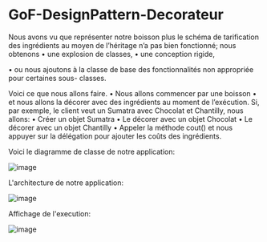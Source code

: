 # GoF-DesignPattern-Decorateur
Nous avons vu que représenter notre boisson plus le schéma de tarification des
ingrédients au moyen de l’héritage n’a pas bien fonctionné; nous obtenons
• une explosion de classes,
• une conception rigide,

• ou nous ajoutons à la classe de base des fonctionnalités non appropriée pour certaines sous-
classes.

Voici ce que nous allons faire.
• Nous allons commencer par une boisson
• et nous allons la décorer avec des ingrédients au moment de l’exécution.
Si, par exemple, le client veut un Sumatra avec Chocolat et Chantilly, nous allons:
• Créer un objet Sumatra
• Le décorer avec un objet Chocolat
• Le décorer avec un objet Chantilly
• Appeler la méthode cout() et nous appuyer sur la délégation pour ajouter les coûts des
ingrédients.

Voici le diagramme de classe de notre application:

![image](https://github.com/Elammourikaoutar/GoF-DesignPattern-Decorateur/assets/106027819/791dffa3-c295-4598-901c-00bd6221e17e)

L'architecture de notre application:

![image](https://github.com/Elammourikaoutar/GoF-DesignPattern-Decorateur/assets/106027819/ce57f2eb-5cf0-46ca-b7b5-523d1ee450a9)

Affichage de l'execution:

![image](https://github.com/Elammourikaoutar/GoF-DesignPattern-Decorateur/assets/106027819/6229cc9b-e0da-4be2-9913-ed99b156bb30)
